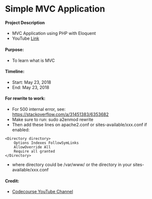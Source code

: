 # Simple MVC Application

#### Project Description
- MVC Application using PHP with Eloquent
- YouTube [Link](https://www.youtube.com/watch?v=OsCTzGASImQ&list=PLfdtiltiRHWGXVHXX09fxXDi-DqInchFD)

#### Purpose:
- To learn what is MVC

#### Timeline:
- Start: May 23, 2018
- End: May 23, 2018

#### For rewrite to work:
- For 500 internal error, see: https://stackoverflow.com/a/31451383/6353682
- Make sure to run: sudo a2enmod rewrite
- Then add these lines on apache2.conf or sites-available/xxx.conf if enabled:

```
<Directory directory>
    Options Indexes FollowSymLinks
    AllowOverride All
    Require all granted
</Directory>
```
- where directory could be /var/www/ or the directory in your sites-available/xxx.conf

#### Credit:
- [Codecourse YouTube Channel](https://www.youtube.com/user/phpacademy/about)
